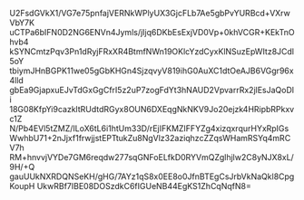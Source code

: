 U2FsdGVkX1/VG7e75pnfajVERNkWPlyUX3GjcFLb7Ae5gbPvYURBcd+VXrwVbY7K
uCTPa6bIFN0D2NG6ENVn4Jymls/jIjq6DKbEsExjVD0Vp+0khVCGR+KEkTnOhvb4
kSYNCmtzPqv3Pn1dRyjFRxXR4BtmfNWn19OKlcYzdCyxKlNSuzEpWItz8JCdl5oY
tbiymJHnBGPK11we05gGbKHGn4SjzqvyV819ihG0AuXC1dtOeAJB6VGgr96x4lld
gbEa9GjapxuEJvTdGxGgCfrI5z2uP7zogFdYt3hNAUD2VpvarrRx2jlEsJaQoDli
18G08KfpYi9cazkltRUdtdRGyx8OUN6DXEqgNkNKV9Jo20ejzk4HRipbRPkxvc1Z
N/Pb4EVl5tZMZ/ILoX6tL6i1htUm33D/rEjIFKMZIFFYZg4xizqxrqurHYxRpIGs
WwhbU71+2nJjxf1frwjjstEPTtukZu8NgVlz32aziqhzcZZqsWHamRSYq4mRCV7h
RM+hnvvjVYDe7GM6reqdw277sqGNFoELfkD0RYVmQZglhjlw2C8yNJX8xL/9H/+Q
gauUUkNXRDQNSeKH/gHG/7AYz1qS8x0EE8o0JfnBTEgCsJrbVkNaQkl8CpgKoupH
UkwRBf7IBE08DOSzdkC6fIGUeNB44EgKS1ZhCqNqfN8=
